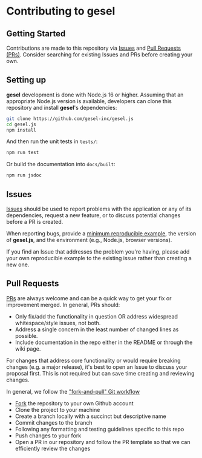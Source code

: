# Contributing to gesel

## Getting Started

Contributions are made to this repository via [Issues](https://github.com/gesel-inc/gesel.js/issues) and [Pull Requests (PRs)](https://github.com/gesel-inc/gesel.js/pulls). 
Consider searching for existing Issues and PRs before creating your own.

## Setting up

**gesel** development is done with Node.js 16 or higher.
Assuming that an appropriate Node.js version is available, developers can clone this repository and install **gesel**'s dependencies:

```sh
git clone https://github.com/gesel-inc/gesel.js
cd gesel.js
npm install
```

And then run the unit tests in `tests/`:

```sh
npm run test
```

Or build the documentation into `docs/built`:

```sh
npm run jsdoc
```

## Issues

[Issues](https://github.com/kanaverse/kana/issues) should be used to report problems with the application or any of its dependencies, request a new feature, 
or to discuss potential changes before a PR is created. 

When reporting bugs, provide a [minimum reproducible example](https://stackoverflow.com/help/minimal-reproducible-example), 
the version of **gesel.js**, and the environment (e.g., Node.js, browser versions).

If you find an Issue that addresses the problem you're having, please add your own reproducible example to the existing issue rather than creating a new one. 

## Pull Requests

[PRs](https://github.com/kanaverse/kana/pulls) are always welcome and can be a quick way to get your fix or improvement merged. 
In general, PRs should:

- Only fix/add the functionality in question OR address widespread whitespace/style issues, not both.
- Address a single concern in the least number of changed lines as possible.
- Include documentation in the repo either in the README or through the wiki page.
  
For changes that address core functionality or would require breaking changes (e.g. a major release), it's best to open an Issue to discuss your proposal first. 
This is not required but can save time creating and reviewing changes.

In general, we follow the ["fork-and-pull" Git workflow](https://gist.github.com/Chaser324/ce0505fbed06b947d962)

- [Fork](https://github.com/kanaverse/kana/fork) the repository to your own Github account
- Clone the project to your machine
- Create a branch locally with a succinct but descriptive name
- Commit changes to the branch
- Following any formatting and testing guidelines specific to this repo
- Push changes to your fork
- Open a PR in our repository and follow the PR template so that we can efficiently review the changes
